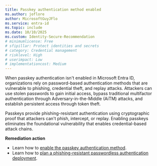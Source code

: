 ```yaml
---
title: Passkey authentication method enabled
ms.author: joflore
author: MicrosoftGuyJFlo
ms.service: entra-id
ms.topic: include
ms.date: 10/10/2025
ms.custom: Identity-Secure-Recommendation
# minimumlicense: Free
# sfipillar: Protect identities and secrets
# category: Credential management
# risklevel: High
# userimpact: Low
# implementationcost: Medium
---
```

When passkey authentication isn't enabled in Microsoft Entra ID, organizations rely on password-based authentication methods that are vulnerable to phishing, credential theft, and replay attacks. Attackers can use stolen passwords to gain initial access, bypass traditional multifactor authentication through Adversary-in-the-Middle (AiTM) attacks, and establish persistent access through token theft.

Passkeys provide phishing-resistant authentication using cryptographic proof that attackers can't phish, intercept, or replay. Enabling passkeys eliminates the foundational vulnerability that enables credential-based attack chains.

**Remediation action**

- Learn how to [enable the passkey authentication method](/entra/identity/authentication/how-to-enable-passkey-fido2#enable-passkey-fido2-authentication-method).
- Learn how to [plan a phishing-resistant passwordless authentication deployment](/entra/identity/authentication/how-to-plan-prerequisites-phishing-resistant-passwordless-authentication).
